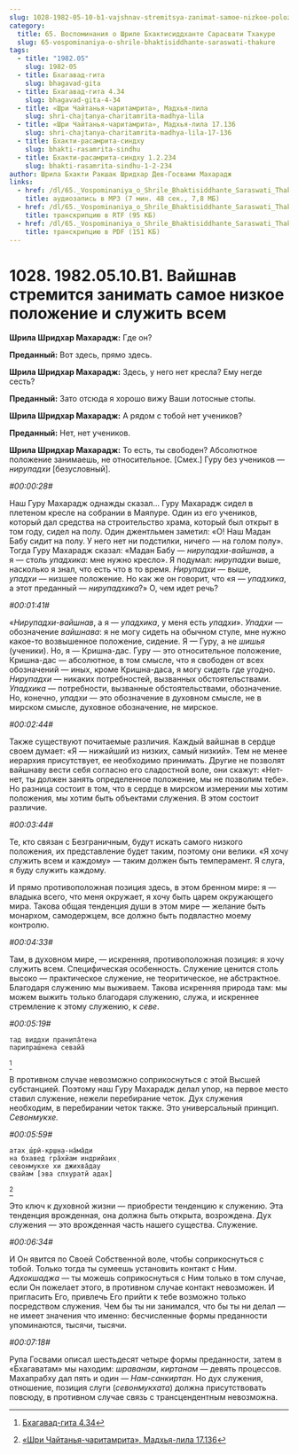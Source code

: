 ```yaml
---
slug: 1028-1982-05-10-b1-vajshnav-stremitsya-zanimat-samoe-nizkoe-polozhenie-i-sluzhit-vsem
category:
  title: 65. Воспоминания о Шриле Бхактисиддханте Сарасвати Тхакуре
  slug: 65-vospominaniya-o-shrile-bhaktisiddhante-saraswati-thakure
tags:
  - title: "1982.05"
    slug: 1982-05
  - title: Бхагавад-гита
    slug: bhagavad-gita
  - title: Бхагавад-гита 4.34
    slug: bhagavad-gita-4-34
  - title: «Шри Чайтанья-чаритамрита», Мадхья-лила
    slug: shri-chajtanya-charitamrita-madhya-lila
  - title: «Шри Чайтанья-чаритамрита», Мадхья-лила 17.136
    slug: shri-chajtanya-charitamrita-madhya-lila-17-136
  - title: Бхакти-расамрита-синдху
    slug: bhakti-rasamrita-sindhu
  - title: Бхакти-расамрита-синдху 1.2.234
    slug: bhakti-rasamrita-sindhu-1-2-234
author: Шрила Бхакти Ракшак Шридхар Дев-Госвами Махарадж
links:
  - href: /dl/65._Vospominaniya_o_Shrile_Bhaktisiddhante_Saraswati_Thakure/1028_1982.05.10.B1_SridharMj_Vajshnav_stremitsja_zanimat_samoe_nizkoe_polozhenie_i_sluzhit_vsem.mp3
    title: аудиозапись в MP3 (7 мин. 48 сек., 7,8 МБ)
  - href: /dl/65._Vospominaniya_o_Shrile_Bhaktisiddhante_Saraswati_Thakure/1028_1982.05.10.B1_SridharMj_Vajshnav_stremitsja_zanimat_samoe_nizkoe_polozhenie_i_sluzhit_vsem.rtf
    title: транскрипцию в RTF (95 КБ)
  - href: /dl/65._Vospominaniya_o_Shrile_Bhaktisiddhante_Saraswati_Thakure/1028_1982.05.10.B1_SridharMj_Vajshnav_stremitsja_zanimat_samoe_nizkoe_polozhenie_i_sluzhit_vsem.pdf
    title: транскрипцию в PDF (151 КБ)
---
```


# 1028. 1982.05.10.B1. Вайшнав стремится занимать самое низкое положение и служить всем

**Шрила Шридхар Махарадж:** Где он?

**Преданный:** Вот здесь, прямо здесь.

**Шрила Шридхар Махарадж:** Здесь, у него нет кресла? Ему негде сесть?

**Преданный:** Зато отсюда я хорошо вижу Ваши лотосные стопы.

**Шрила Шридхар Махарадж:** А рядом с тобой нет учеников?

**Преданный:** Нет, нет учеников.

**Шрила Шридхар Махарадж:** То есть, ты свободен? Абсолютное положение занимаешь, не относительное. [Смех.] Гуру без учеников — *нирупадхи* [безусловный].

*#00:00:28#*

Наш Гуру Махарадж однажды сказал… Гуру Махарадж сидел в плетеном кресле на собрании в Маяпуре. Один из его учеников, который дал средства на строительство храма, который был открыт в том году, сидел на полу. Один джентльмен заметил: «О! Наш Мадан Бабу сидит на полу. У него нет ни подстилки, ничего — на голом полу». Тогда Гуру Махарадж сказал: «Мадан Бабу — *нирупадхи-вайшнав*, а я — столь *упадхика*: мне нужно кресло». Я подумал: *нирупадхи* выше, насколько я знал, что есть что в то время. *Нирупадхи* — выше, *упадхи* — низшее положение. Но как же он говорит, что «я — *упадхика*, а этот преданный — *нирупадхика*?» О, чем идет речь?

*#00:01:41#*

«*Нирупадхи-вайшнав*, а я — *упадхика*, у меня есть *упадхи*». *Упадхи* — обозначение *вайшнава*: я не могу сидеть на обычном стуле, мне нужно какое-то возвышенное положение, сидение. Я — Гуру, а не *шишья* (ученики). Но, я — Кришна-дас. Гуру — это относительное положение, Кришна-дас — абсолютное, в том смысле, что я свободен от всех обозначений — иных, кроме Кришна-даса, я могу сидеть где угодно. *Нирупадхи* — никаких потребностей, вызванных обстоятельствами. *Упадхика* — потребности, вызванные обстоятельствами, обозначение. Но, конечно, *упадхи* — это обозначение в духовном смысле, не в мирском смысле, духовное обозначение, не мирское.

*#00:02:44#*

Также существуют почитаемые различия. Каждый вайшнав в сердце своем думает: «Я — нижайший из низких, самый низкий». Тем не менее иерархия присутствует, ее необходимо принимать. Другие не позволят вайшнаву вести себя согласно его сладостной воле, они скажут: «Нет-нет, ты должен занять определенное положение, мы не позволим тебе». Но разница состоит в том, что в сердце в мирском измерении мы хотим положения, мы хотим быть объектами служения. В этом состоит различие.

*#00:03:44#*

Те, кто связан с Безграничным, будут искать самого низкого положения, их представление будет таким, поэтому они велики. «Я хочу служить всем и каждому» — таким должен быть темперамент. Я слуга, я буду служить каждому.

И прямо противоположная позиция здесь, в этом бренном мире: я — владыка всего, что меня окружает, я хочу быть царем окружающего мира. Такова общая тенденция души в этом мире — желание быть монархом, самодержцем, все должно быть подвластно моему контролю.

*#00:04:33#*

Там, в духовном мире, — искренняя, противоположная позиция: я хочу служить всем. Специфическая особенность. Служение ценится столь высоко — практическое служение, не теоритическое, не абстрактное. Благодаря служению мы выживаем. Такова искренняя природа там: мы можем выжить только благодаря служению, служа, и искреннее стремление к этому служению, к *севе*.

*#00:05:19#*

    тад виддхи пран̣ипа̄тена
    парипраш́нена севайа̄
[^_ftn1]

В противном случае невозможно соприкоснуться с этой Высшей субстанцией. Поэтому наш Гуру Махарадж делал упор, на первое место ставил служение, нежели перебирание четок. Дух служения необходим, в перебирании четок также. Это универсальный принцип. *Севонмукхе.*

*#00:05:59#*

    атах̣ ш́рӣ-кр̣ш̣н̣а-на̄ма̄ди
    на бхавед гра̄хйам индрийаих̣
    севонмукхе хи джихва̄дау
    свайам [эва спхуратй адах̣]
[^_ftn2]

Это ключ к духовной жизни — приобрести тенденцию к служению. Эта тенденция врожденная, она должна быть открыта, возрождена. Дух служения — это врожденная часть нашего существа. Служение.

*#00:06:34#*

И Он явится по Своей Собственной воле, чтобы соприкоснуться с тобой. Только тогда ты сумеешь установить контакт с Ним. *Адхокшаджа* — ты можешь соприкоснуться с Ним только в том случае, если Он пожелает этого, в противном случае контакт невозможен. И пригласить Его, привлечь Его прийти к тебе возможно только посредством служения. Чем бы ты ни занимался, что бы ты ни делал — не имеет значения что именно: бесчисленные формы преданности упоминаются, тысячи, тысячи.

*#00:07:18#*

Рупа Госвами описал шестьдесят четыре формы преданности, затем в «Бхагаватам» мы находим: *шраванам*, *киртанам* — девять процессов. Махапрабху дал пять и один — *Нам-санкиртан*. Но дух служения, отношение, позиция слуги (*севонмукхата*) должна присутствовать повсюду, в противном случае связь с трансцендентным невозможна.



[^_ftn1]: [Бхагавад-гита 4.34](../notes/bhagavad-gita/bhagavad-gita-4-34.md)

[^_ftn2]: [«Шри Чайтанья-чаритамрита», Мадхья-лила 17.136](../notes/shri-chajtanya-charitamrita-madhya-lila/shri-chajtanya-charitamrita-madhya-lila-17-136.md)
